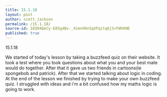 ```yaml
---
title: 15.1.18
layout: post
author: scott.jackson
permalink: /15.1.18/
source-id: 1EQ94QeCy-E85g4Bv-_41mnhRn5qVPqitq6jSrFWhKNE
published: true
---
```

15.1.18

We started of today's lesson by taking a buzzfeed quiz on their website. It took a test where you took questions about what you and your best mate would do together. After that it gave us two friends in cartoons(ie spongebob and patrick). After that we started talking about logic in coding. At the end of the lesson we finished by trying to make your own buzzfeed quiz. I struggled with ideas and i'm a bit confused how my maths logic is going to work.


